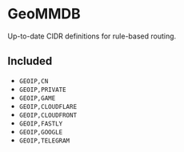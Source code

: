 # GeoMMDB

Up-to-date CIDR definitions for rule-based routing.

## Included

- `GEOIP,CN`
- `GEOIP,PRIVATE`
- `GEOIP,GAME`
- `GEOIP,CLOUDFLARE`
- `GEOIP,CLOUDFRONT`
- `GEOIP,FASTLY`
- `GEOIP,GOOGLE`
- `GEOIP,TELEGRAM`
